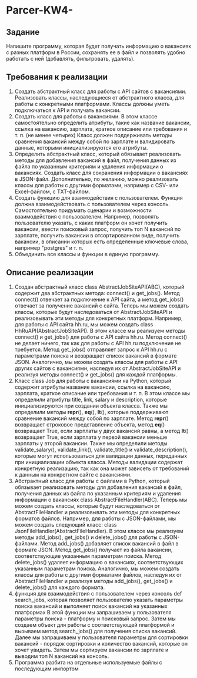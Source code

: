 # Parcer-KW4-
## Задание
Напишите программу, которая будет получать информацию о вакансиях с разных платформ в России, сохранять ее в файл и позволять удобно работать с ней (добавлять, фильтровать, удалять).
## Требования к реализации
1. Создать абстрактный класс для работы с API сайтов с вакансиями. Реализовать классы, наследующиеся от абстрактного класса, для работы с конкретными платформами. Классы должны уметь подключаться к API и получать вакансии.
2. Создать класс для работы с вакансиями. В этом классе самостоятельно определить атрибуты, такие как название вакансии, ссылка на вакансию, зарплата, краткое описание или требования и т. п. (не менее четырех) Класс должен поддерживать методы сравнения вакансий между собой по зарплате и валидировать данные, которыми инициализируются его атрибуты.
3. Определить абстрактный класс, который обязывает реализовать методы для добавления вакансий в файл, получения данных из файла по указанным критериям и удаления информации о вакансиях. Создать класс для сохранения информации о вакансиях в JSON-файл. Дополнительно, по желанию, можно реализовать классы для работы с другими форматами, например с CSV- или Excel-файлом, с TXT-файлом.
4. Создать функцию для взаимодействия с пользователем. Функция должна взаимодействовать с пользователем через консоль. Самостоятельно придумать сценарии и возможности взаимодействия с пользователем. Например, позволять пользователю указать, с каких платформ он хочет получить вакансии, ввести поисковый запрос, получить топ N вакансий по зарплате, получить вакансии в отсортированном виде, получить вакансии, в описании которых есть определенные ключевые слова, например "postgres" и т. п.
5. Объединить все классы и функции в единую программу.
## Описание реализации  
1. Создан абстрактный класс class AbstractJobSiteAPI(ABC), который содержит два абстрактных метода: connect() и get_jobs(). Метод connect() отвечает за подключение к API сайта, а метод get_jobs() отвечает за получение вакансий с сайта.
Теперь мы можем создать классы, которые будут наследоваться от AbstractJobSiteAPI и реализовывать эти методы для конкретных платформ. Например, для работы с API сайта hh.ru, мы можем создать class HhRuAPI(AbstractJobSiteAPI).
В этом классе мы реализуем методы connect() и get_jobs() для работы с API сайта hh.ru. Метод connect() не делает ничего, так как для работы с API hh.ru подключение не требуется. Метод get_jobs() отправляет запрос к API hh.ru с параметрами поиска и возвращает список вакансий в формате JSON.
Аналогично, мы можем создать классы для работы с API других сайтов с вакансиями, наследуя их от AbstractJobSiteAPI и реализуя методы connect() и get_jobs() для каждой платформы.
2. Класс class Job для работы с вакансиями на Python, который содержит атрибуты название вакансии, ссылка на вакансию, зарплата, краткое описание или требования и т. п.
В этом классе мы определили атрибуты title, link, salary и description, которые инициализируются при создании объекта класса. Также мы определили методы __repr__(), __eq__(), __lt__(), которые поддерживают сравнение вакансий между собой по зарплате. Метод __repr__() возвращает строковое представление объекта, метод __eq__() возвращает True, если зарплаты у двух вакансий равны, а метод __lt__() возвращает True, если зарплата у первой вакансии меньше зарплаты у второй вакансии.
Также мы определили методы validate_salary(), validate_link(), validate_title() и validate_description(), которые могут использоваться для валидации данных, переданных при инициализации объекта класса. Методы валидации содержат конкретную реализацию, так как она может зависеть от требований к данным на конкретном сайте с вакансиями.
3. Абстрактный класс для работы с файлами в Python, который обязывает реализовать методы для добавления вакансий в файл, получения данных из файла по указанным критериям и удаления информации о вакансиях class AbstractFileHandler(ABC).
Теперь мы можем создать классы, которые будут наследоваться от AbstractFileHandler и реализовывать эти методы для конкретных форматов файлов. Например, для работы с JSON-файлами, мы можем создать следующий класс: class JsonFileHandler(AbstractFileHandler).
В этом классе мы реализуем методы add_jobs(), get_jobs() и delete_jobs() для работы с JSON-файлами. Метод add_jobs() добавляет список вакансий в файл в формате JSON. Метод get_jobs() получает из файла вакансии, соответствующие указанным параметрам поиска. Метод delete_jobs() удаляет информацию о вакансиях, соответствующих указанным параметрам поиска.
Аналогично, мы можем создать классы для работы с другими форматами файлов, наследуя их от AbstractFileHandler и реализуя методы add_jobs(), get_jobs() и delete_jobs() для каждого формата.
4. функция для взаимодействия с пользователем через консоль def search_jobs, которая позволяет пользователю указать параметры поиска вакансий и выполняет поиск вакансий на указанных платформах
В этой функции мы запрашиваем у пользователя параметры поиска - платформу и поисковый запрос. Затем мы создаем объект для работы с соответствующей платформой и вызываем метод search_jobs() для получения списка вакансий. Далее мы запрашиваем у пользователя параметры для сортировки вакансий - порядок сортировки и количество вакансий, которые он хочет увидеть. Затем мы сортируем вакансии по зарплате и выводим топ N вакансий на консоль.
5. Программа разбита на отдельные используемые файлы с последующим импортом
